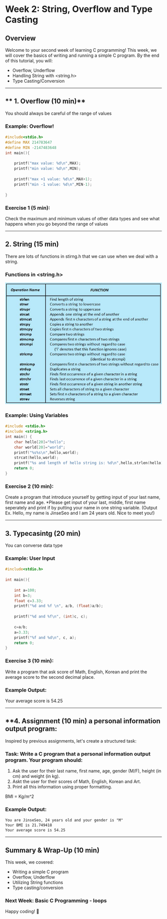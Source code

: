 # Week 2: String, Overflow and Type Casting

## Overview
Welcome to your second week of learning C programming! 
This week, we will cover the basics of writing and running a simple C program. By the end of this tutorial, you will:
- Overflow, Underflow
- Handling String with <string.h> 
- Type Casting/Conversion

---

## ** 1. Overflow (10 min)**
You should always be careful of the range of values

### **Example:** Overflow!
```c
#include<stdio.h>
#define MAX 214783647
#define MIN -2147483648
int main(){

    printf("max value: %d\n",MAX);
    printf("min value: %d\n",MIN);

    printf("max +1 value: %d\n",MAX+1);
    printf("min -1 value: %d\n",MIN-1);

}
```

### **Exercise 1 (5 min):**
Check the maximum and minimum values of other data types and see what happens when you go beyond the range of values

---

## **2. String (15 min)**
There are lots of functions in stirng.h that we can use when we deal with a string.

### **Functions in <string.h>**
<img src="./strings.JPG"/>

### **Example:** Using Variables
```c
#include <stdio.h>
#include <string.h>
int main() {
    char hello[20]="hello";
    char world[20]="world";
    printf("%s%s\n",hello,world);
    strcat(hello,world);
    printf("%s and length of hello string is: %d\n",hello,strlen(hello));
    return 0;
}
```

### **Exercise 2 (10 min):**
Create a program that introduce yourself by getting input of your last name, first name and age.
*Please get input of your last, middle, first name seperately and print if by putting your name in one string variable.
(Output Ex. Hello, my name is JinseSeo and I am 24 years old. Nice to meet you!)

---

## **3. Typecasintg  (20 min)**
You can converse data type 

### **Example:** User Input
```c
#include<stdio.h>

int main(){

    int a=100;
    int b=3;
    float c=3.33;
    printf("%d and %f \n", a/b, (float)a/b);

    printf("%d and %f\n", (int)c, c);
    
    c=a/b;
    a=3.33;
    printf("%f and %d\n", c, a);
    return 0;
}
```

### **Exercise 3 (10 min):**
Write a program that ask score of Math, English, Korean and print the average score to the second decimal place.

### **Example Output:**
Your average score is 54.25

---

## **4. Assignment (10 min) a personal information output program:
Inspired by previous assignments, let's create a structured task:

### **Task:** Write a C program that a personal information output program. Your program should:
1. Ask the user for their last name, first name, age, gender (M/F), height (in cm) and weight (in kg).
2. Askt the user for their scores of Math, English, Korean and Art.
3. Print all this information using proper formatting.

BMI = Kg/m^2

### **Example Output:**
```
You are JinseSeo, 24 years old and your gender is "M"
Your BMI is 21.749418
Your average score is 54.25
```

---

## **Summary & Wrap-Up (10 min)**
This week, we covered:
- Writing a simple C program
- Overflow, Underflow
- Utilizing String functions 
- Type casting/conversion

### **Next Week:** Basic C Programming - loops

Happy coding! 🚀
